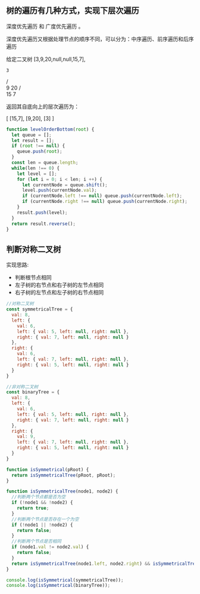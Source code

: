 ## 树的遍历有几种方式，实现下层次遍历
深度优先遍历 和 广度优先遍历 。

深度优先遍历又根据处理节点的顺序不同，可以分为：中序遍历、前序遍历和后序遍历

给定二叉树 [3,9,20,null,null,15,7],

    3
   / \
  9  20
    /  \
   15   7

返回其自底向上的层次遍历为：

[
  [15,7],
  [9,20],
  [3]
]

```js
function levelOrderBottom(root) {
  let queue = [];
  let result = [];
  if (root !== null) {
    queue.push(root);
  }
  const len = queue.length;
  while(len !== 0) {
    let level = [];
    for (let i = 0; i < len; i ++) {
      let currentNode = queue.shift();
      level.push(currentNode.val);
      if (currentNode.left !== null) queue.push(currentNode.left);
      if (currentNode.right !== null) queue.push(currentNode.right);
    }
    result.push(level);
  }
  return result.reverse();
}

```


## 判断对称二叉树

实现思路:

- 判断根节点相同
- 左子树的右节点和右子树的左节点相同
- 右子树的左节点和左子树的右节点相同

```js
//对称二叉树
const symmetricalTree = {
  val: 8,
  left: {
    val: 6,
    left: { val: 5, left: null, right: null },
    right: { val: 7, left: null, right: null }
  },
  right: {
    val: 6,
    left: { val: 7, left: null, right: null },
    right: { val: 5, left: null, right: null }
  }
}

//非对称二叉树
const binaryTree = {
  val: 8,
  left: {
    val: 6,
    left: { val: 5, left: null, right: null },
    right: { val: 7, left: null, right: null }
  },
  right: {
    val: 9,
    left: { val: 7, left: null, right: null },
    right: { val: 5, left: null, right: null }
  }
}

function isSymmetrical(pRoot) {
  return isSymmetricalTree(pRoot, pRoot);
}

function isSymmetricalTree(node1, node2) {
  //判断两个节点都是否为空
  if (!node1 && !node2) {
    return true;
  }
  //判断两个节点是否存在一个为空
  if (!node1 || !node2) {
    return false;
  }
  //判断两个节点是否相同
  if (node1.val != node2.val) {
    return false;
  }
  return isSymmetricalTree(node1.left, node2.right) && isSymmetricalTree(node1.right, node2.left);
}

console.log(isSymmetrical(symmetricalTree));
console.log(isSymmetrical(binaryTree));

```